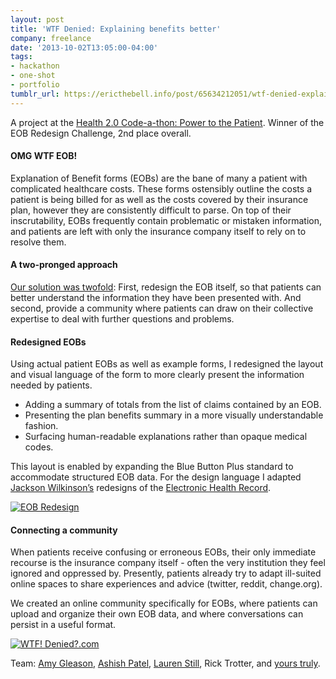 ```yaml
---
layout: post
title: 'WTF Denied: Explaining benefits better'
company: freelance
date: '2013-10-02T13:05:00-04:00'
tags:
- hackathon
- one-shot
- portfolio
tumblr_url: https://ericthebell.info/post/65634212051/wtf-denied-explaining-benefits-better
---
```

A project at the [Health 2.0 Code-a-thon: Power to the Patient](http://www.health2con.com/devchallenge/health-2-0s-sf-code-a-thon-12/). Winner of the EOB Redesign Challenge, 2nd place overall.

#### OMG WTF EOB!

Explanation of Benefit forms (EOBs) are the bane of many a patient with complicated healthcare costs. These forms ostensibly outline the costs a patient is being billed for as well as the costs covered by their insurance plan, however they are consistently difficult to parse. On top of their inscrutability, EOBs frequently contain problematic or mistaken information, and patients are left with only the insurance company itself to rely on to resolve them.

#### A two-pronged approach

[Our solution was twofold](http://bit.ly/eobpreso): First, redesign the EOB itself, so that patients can better understand the information they have been presented with. And second, provide a community where patients can draw on their collective expertise to deal with further questions and problems.

#### Redesigned EOBs

Using actual patient EOBs as well as example forms, I redesigned the layout and visual language of the form to more clearly present the information needed by patients.

- Adding a summary of totals from the list of claims contained by an EOB.
- Presenting the plan benefits summary in a more visually understandable fashion.
- Surfacing human-readable explanations rather than opaque medical codes.

This layout is enabled by expanding the Blue Button Plus standard to accommodate structured EOB data. For the design language I adapted [Jackson Wilkinson’s](http://twitter.com/mjacksonw) redesigns of the [Electronic Health Record](http://healthrecord.mjacksonw.com/).

[
![EOB Redesign](https://64.media.tumblr.com/fc657ba24fa5f6a60e793a27717bb440/1116529e97551981-95/s540x810/7ff6548c0b44b8c8124887a7811718e32c78c0e1.png)
](http://bit.ly/wtfeob)

#### Connecting a community

When patients receive confusing or erroneous EOBs, their only immediate recourse is the insurance company itself - often the very institution they feel ignored and oppressed by. Presently, patients already try to adapt ill-suited online spaces to share experiences and advice (twitter, reddit, change.org).

We created an online community specifically for EOBs, where patients can upload and organize their own EOB data, and where conversations can persist in a useful format.

[
![WTF! Denied?.com](https://64.media.tumblr.com/8967a6a73e4f0947ce5d3bdb1137d198/1116529e97551981-d7/s540x810/9a1002875fd7962e6a3831c14b39ff2398907415.png)
](http://bit.ly/wtfdenied)

Team: [Amy Gleason](http://twitter.com/thepatientsside), [Ashish Patel](http://twitter.com/ashish_p), [Lauren Still](http://twitter.com/laurencstill), Rick Trotter, and [yours truly](http://twitter.com/ericthebell).


